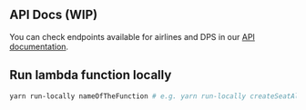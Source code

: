 ## API Docs (WIP)

You can check endpoints available for airlines and DPS in our [API documentation](https://brapifra.github.io/travelscrum-daas/).

## Run lambda function locally

```bash
yarn run-locally nameOfTheFunction # e.g. yarn run-locally createSeatAllocation
```
